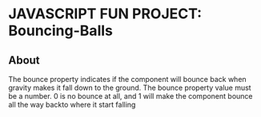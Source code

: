 # JAVASCRIPT FUN PROJECT: Bouncing-Balls
## About
The bounce property indicates if the component will bounce back when gravity makes it fall down to the ground. The bounce property value must be a number. 0 is no bounce at all, and 1 will make the component bounce all the way backto where it start falling
